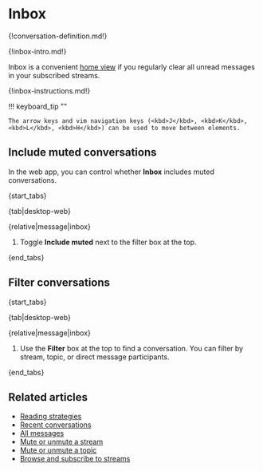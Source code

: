 # Inbox

{!conversation-definition.md!}

{!inbox-intro.md!}

Inbox is a convenient [home view](/help/configure-home-view) if you
regularly clear all unread messages in your subscribed streams.

{!inbox-instructions.md!}

!!! keyboard_tip ""

    The arrow keys and vim navigation keys (<kbd>J</kbd>, <kbd>K</kbd>,
    <kbd>L</kbd>, <kbd>H</kbd>) can be used to move between elements.

## Include muted conversations

In the web app, you can control whether **Inbox** includes muted
conversations.

{start_tabs}

{tab|desktop-web}

{relative|message|inbox}

1. Toggle **Include muted** next to the filter box at the top.

{end_tabs}

## Filter conversations

{start_tabs}

{tab|desktop-web}

{relative|message|inbox}

1. Use the **Filter** box at the top to find a conversation.
   You can filter by stream, topic, or direct message participants.

{end_tabs}


## Related articles

* [Reading strategies](/help/reading-strategies)
* [Recent conversations](/help/recent-conversations)
* [All messages](/help/all-messages)
* [Mute or unmute a stream](/help/mute-a-stream)
* [Mute or unmute a topic](/help/mute-a-topic)
* [Browse and subscribe to streams](/help/browse-and-subscribe-to-streams)
